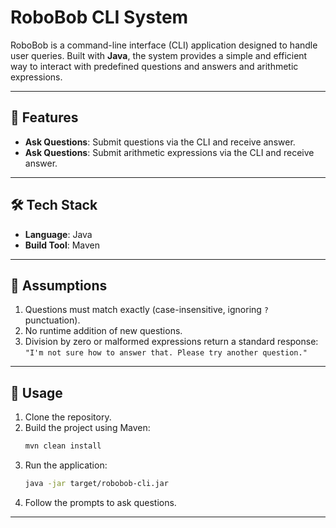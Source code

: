 
# RoboBob CLI System

RoboBob is a command-line interface (CLI) application designed to handle user queries. Built with **Java**, the system provides a simple and efficient way to interact with predefined questions and answers and arithmetic expressions.

---

## 🚀 Features

- **Ask Questions**: Submit questions via the CLI and receive answer.
- **Ask Questions**: Submit arithmetic expressions via the CLI and receive answer.

---

## 🛠️ Tech Stack

- **Language**: Java
- **Build Tool**: Maven

---

## 📜 Assumptions

1. Questions must match exactly (case-insensitive, ignoring `?` punctuation).
2. No runtime addition of new questions.
3. Division by zero or malformed expressions return a standard response:
   `"I'm not sure how to answer that. Please try another question."`

---

## 🧩 Usage

1. Clone the repository.
2. Build the project using Maven:
   ```bash
   mvn clean install
   ```
3. Run the application:
   ```bash
   java -jar target/robobob-cli.jar
   ```
4. Follow the prompts to ask questions.

---
